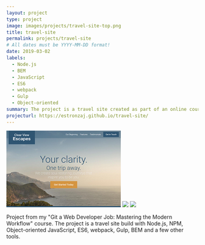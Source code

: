 ```yaml
---
layout: project
type: project
image: images/projects/travel-site-top.png
title: travel-site
permalink: projects/travel-site
# All dates must be YYYY-MM-DD format!
date: 2019-03-02
labels:
  - Node.js
  - BEM
  - JavaScript
  - ES6
  - webpack
  - Gulp
  - Object-oriented
summary: The project is a travel site created as part of an online course.
projecturl: https://estronzaj.github.io/travel-site/
---
```


<div class="ui small rounded images">
  <img class="ui image" src="../images/projects/travel-site-top.png">
  <img class="ui image" src="../images/projects/travel-site-middle.jpg">
  <img class="ui image" src="../images/projects/travel-site-bottom.jpg">
</div>

Project from my "Git a Web Developer Job: Mastering the Modern Workflow" course.  The project is a travel site build with Node.js, 
NPM, Object-oriented JavaScript, ES6, webpack, Gulp, BEM and a few other tools.





